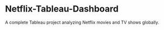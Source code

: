 # Netflix-Tableau-Dashboard
A complete Tableau project analyzing Netflix movies and TV shows globally.
